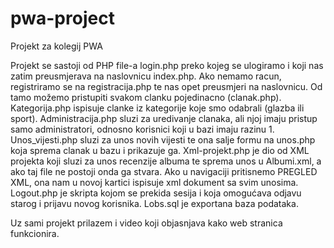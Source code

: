 # pwa-project
Projekt za kolegij PWA

Projekt se sastoji od PHP file-a login.php preko kojeg se ulogiramo i koji nas zatim preusmjerava na naslovnicu index.php.
Ako nemamo racun, registriramo se na registracija.php te nas opet preusmjeri na naslovnicu.
Od tamo možemo pristupiti svakom clanku pojedinacno (clanak.php).
Kategorija.php ispisuje clanke iz kategorije koje smo odabrali (glazba ili sport).
Administracija.php sluzi za uredivanje clanaka, ali njoj imaju pristup samo administratori, odnosno korisnici koji u bazi imaju razinu 1.
Unos_vijesti.php sluzi za unos novih vijesti te ona salje formu na unos.php koja sprema clanak u bazu i prikazuje ga.
Xml-projekt.php je dio od XML projekta koji sluzi za unos recenzije albuma te sprema unos u Albumi.xml, a ako taj file ne postoji onda ga stvara.
Ako u navigaciji pritisnemo PREGLED XML, ona nam u novoj kartici ispisuje xml dokument sa svim unosima.
Logout.php je skripta kojom se prekida sesija i koja omogućava odjavu starog i prijavu novog korisnika.
Lobs.sql je exportana baza podataka.

Uz sami projekt prilazem i video koji objasnjava kako web stranica funkcionira.

